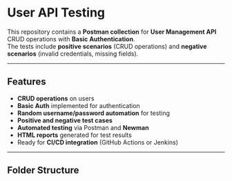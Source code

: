 # User API Testing

This repository contains a **Postman collection** for **User Management API** CRUD operations with **Basic Authentication**.  
The tests include **positive scenarios** (CRUD operations) and **negative scenarios** (invalid credentials, missing fields).

---

## Features

- **CRUD operations** on users
- **Basic Auth** implemented for authentication
- **Random username/password automation** for testing
- **Positive and negative test cases**
- **Automated testing** via Postman and **Newman**
- **HTML reports** generated for test results
- Ready for **CI/CD integration** (GitHub Actions or Jenkins)

---

## Folder Structure

